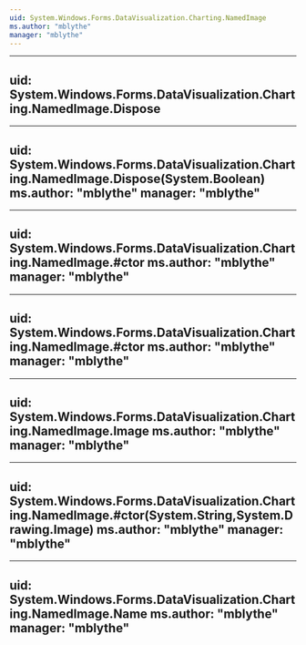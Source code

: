 ```yaml
---
uid: System.Windows.Forms.DataVisualization.Charting.NamedImage
ms.author: "mblythe"
manager: "mblythe"
---
```


---
uid: System.Windows.Forms.DataVisualization.Charting.NamedImage.Dispose
---

---
uid: System.Windows.Forms.DataVisualization.Charting.NamedImage.Dispose(System.Boolean)
ms.author: "mblythe"
manager: "mblythe"
---

---
uid: System.Windows.Forms.DataVisualization.Charting.NamedImage.#ctor
ms.author: "mblythe"
manager: "mblythe"
---

---
uid: System.Windows.Forms.DataVisualization.Charting.NamedImage.#ctor
ms.author: "mblythe"
manager: "mblythe"
---

---
uid: System.Windows.Forms.DataVisualization.Charting.NamedImage.Image
ms.author: "mblythe"
manager: "mblythe"
---

---
uid: System.Windows.Forms.DataVisualization.Charting.NamedImage.#ctor(System.String,System.Drawing.Image)
ms.author: "mblythe"
manager: "mblythe"
---

---
uid: System.Windows.Forms.DataVisualization.Charting.NamedImage.Name
ms.author: "mblythe"
manager: "mblythe"
---
